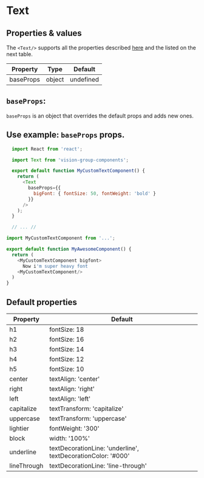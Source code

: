 # Text
## Properties & values
The `<Text/>` supports all the properties described [here](https://reactnative.dev/docs/textinput) and the listed on the next table.

Property     |      Type            | Default    
------------ | -------------------- | ----------
baseProps    | object               | undefined 

## `baseProps`:
`baseProps` is an object that overrides the default props and adds new ones.

## Use example: `baseProps` props.
```javascript
  import React from 'react';

  import Text from 'vision-group-components';

  export default function MyCustomTextComponent() {
    return (
      <Text
        baseProps={{
          bigFont: { fontSize: 50, fontWeight: 'bold' }
        }}
      />
    );
  }

  // ... //

import MyCustomTextComponent from '...';

export default function MyAwesomeComponent() {
  return (
    <MyCustomTextComponent bigfont>
      Now i'm super heavy font
    <MyCustomTextComponent/>
  )
}
```

## Default properties
Property     | Default    
------------ | --------------
h1           | fontSize: 18 
h2           | fontSize: 16
h3           | fontSize: 14 
h4           | fontSize: 12 
h5           | fontSize: 10 
center       | textAlign: 'center'
right        | textAlign: 'right' 
left         | textAlign: 'left' 
capitalize   | textTransform: 'capitalize' 
uppercase    | textTransform: 'uppercase' 
lightier     | fontWeight: '300' 
block        | width: '100%' 
underline    | textDecorationLine: 'underline', textDecorationColor: '#000'
lineThrough | textDecorationLine: 'line-through' 